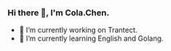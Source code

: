 ###  Hi there 👋, I'm Cola.Chen.

- 🔭 I’m currently working on Trantect.
- 🌱 I’m currently learning English and Golang.

<!---
- 👯 I’m looking to collaborate on ...
- 🤔 I’m looking for help with ...
- 💬 Ask me about ...
- 📫 How to reach me: ...
- 😄 Pronouns: ...
- ⚡ Fun fact: ...

